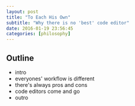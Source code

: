 ```yaml
---
layout: post
title: "To Each His Own"
subtitle: "Why there is no 'best' code editor"
date: 2016-01-19 23:56:45
categories: [philosophy]
---
```


## Outline
- intro
- everyones' workflow is different
- there's always pros and cons
- code editors come and go
- outro
